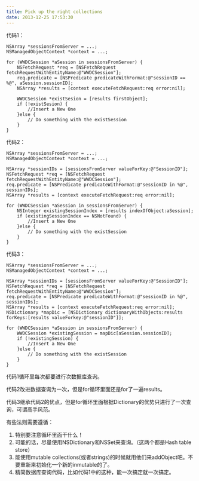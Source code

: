 ```yaml
---
title: Pick up the right collections
date: 2013-12-25 17:53:30
---
```


代码1：

	NSArray *sessionsFromServer = ...;
	NSManagedObjectContext *context = ...;

	for (WWDCSession *aSession in sessionsFromServer) {
	    NSFetchRequest *req = [NSFetchRequest fetchRequestWithEntityName:@"WWDCSession"];
	    req.predicate = [NSPredicate predicateWithFormat:@"sessionID == %@", aSession.sessionID];
	    NSArray *results = [context executeFetchRequest:req error:nil];

	    WWDCSession *existSesion = [results firstObject];
	    if (!existSesion) {
	        //Insert a New One
	    }else {
	        // Do something with the existSession
	    }
	}


代码2：

    NSArray *sessionsFromServer = ...;
    NSManagedObjectContext *context = ...;

    NSArray *sessionIDs = [sessionsFromServer valueForKey:@"SessionID"];
    NSFetchRequest *req = [NSFetchRequest fetchRequestWithEntityName:@"WWDCSession"];
    req.predicate = [NSPredicate predicateWithFormat:@"sessionID in %@", sessionIDs];
    NSArray *results = [context executeFetchRequest:req error:nil];

    for (WWDCSession *aSession in sessionsFromServer) {
        NSInteger existingSessionIndex = [results indexOfObject:aSession];
        if (existingSessionIndex == NSNotFound) {
            //Insert a New One
        }else {
            // Do something with the existSession
        }
    }

代码3：

    NSArray *sessionsFromServer = ...;
    NSManagedObjectContext *context = ...;

    NSArray *sessionIDs = [sessionsFromServer valueForKey:@"SessionID"];
    NSFetchRequest *req = [NSFetchRequest fetchRequestWithEntityName:@"WWDCSession"];
    req.predicate = [NSPredicate predicateWithFormat:@"sessionID in %@", sessionIDs];
    NSArray *results = [context executeFetchRequest:req error:nil];
    NSDictionary *mapDic = [NSDictionary dictionaryWithObjects:results forKeys:[results valueForkey:@"sessionID"]];

    for (WWDCSession *aSession in sessionsFromServer) {
        WWDCSession *existingSession = mapDic[aSession.sessionID];
        if (!existingSession) {
            //Insert a New One
        }else {
            // Do something with the existSession
        }
    }

代码1循环里每次都要进行次数据库查询。

代码2改进数据查询为一次，但是for循环里面还是for了一遍results。

代码3继承代码2的优点，但是for循环里面根据Dictionary的优势只进行了一次查询，可谓高手风范。

有些法则需要遵循：

1. 特别要注意循环里面干什么！
2. 可能的话，尽量使用NSDictionary和NSSet来查询。（这两个都是Hash table store）
3. 能使用mutable collections(或者strings)的时候就用他们来addObject吧。不要重新来初始化一个新的inmutable的了。
4. 精简数据库查询代码，比如代码1中的这种，能一次搞定就一次搞定。
